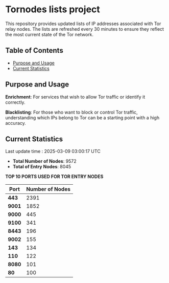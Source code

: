# Tornodes lists project

This repository provides updated lists of IP addresses associated with Tor relay nodes. The lists are refreshed every 30 minutes to ensure they reflect the most current state of the Tor network.

## Table of Contents

- [Purpose and Usage](#purpose-and-usage)
- [Current Statistics](#current-statistics)


## Purpose and Usage

**Enrichment**: For services that wish to allow Tor traffic or identify it correctly.

**Blacklisting**: For those who want to block or control Tor traffic, understanding which IPs belong to Tor can be a starting point with a high accuracy.

## Current Statistics

Last update time : 2025-03-09 03:00:17 UTC

- **Total Number of Nodes**: 9572
- **Total of Entry Nodes**: 8045

**TOP 10 PORTS USED FOR TOR ENTRY NODES**

| **Port** | **Number of Nodes** |
|------|-----------------|
| **443**   | 2391  |
| **9001**   | 1852  |
| **9000**   | 445  |
| **9100**   | 341  |
| **8443**   | 196  |
| **9002**   | 155  |
| **143**   | 134  |
| **110**   | 122  |
| **8080**   | 101  |
| **80**   | 100  |

